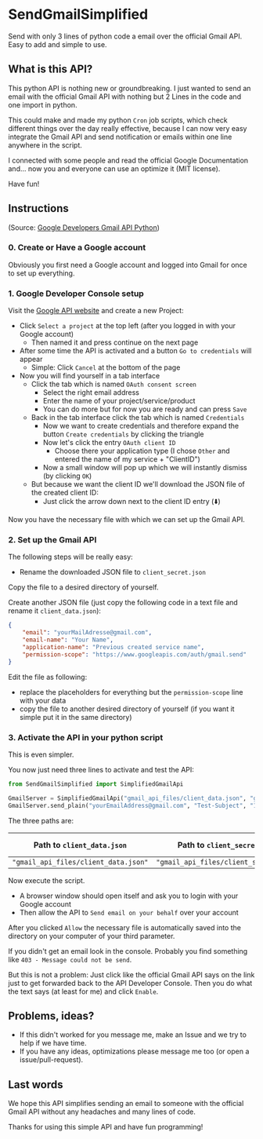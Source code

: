 # SendGmailSimplified
Send with only 3 lines of python code a email over the official Gmail API. Easy to add and simple to use.



## What is this API?

This python API is nothing new or groundbreaking. I just wanted to send an email with the official Gmail API with nothing but 2 Lines in the code and one import in python.

This could make and made my python `Cron` job scripts, which check different things over the day really effective, because I can now very easy integrate the Gmail API and send notification or emails within one line anywhere in the script.

I connected with some people and read the official Google Documentation and... now you and everyone can use an optimize it (MIT license).

Have fun!



## Instructions

(Source: [Google Developers Gmail API Python](https://developers.google.com/gmail/api/quickstart/python))

### 0. Create or Have a Google account

Obviously you first need a Google account and logged into Gmail for once to set up everything.

### 1. Google Developer Console setup

Visit the [Google API website](https://console.developers.google.com/start/api?id=gmail) and create a new Project:

- Click `Select a project` at the top left (after you logged in with your Google account)
  - Then named it and press continue on the next page
- After some time the API is activated and a button `Go to credentials` will appear
  - Simple: Click `Cancel` at the bottom of the page
- Now you will find yourself in a tab interface
  - Click the tab which is named `OAuth consent screen`
    - Select the right email address
    - Enter the name of your project/service/product
    - You can do more but for now you are ready and can press `Save`
  - Back in the tab interface click the tab which is named `Credentials`
    - Now we want to create credentials and therefore expand the button `Create credentials` by clicking the triangle
    - Now let's click the entry `OAuth client ID`
      - Choose there your application type
        (I chose `Other` and entered the name of my service + "ClientID")
    - Now a small window will pop up which we will instantly dismiss
      (by clicking `OK`)
  - But because we want the client ID we'll download the JSON file of the created client ID:
    - Just click the arrow down next to the client ID entry (:arrow_down:)

Now you have the necessary file with which we can set up the Gmail API.

### 2. Set up the Gmail API

The following steps will be really easy:

- Rename the downloaded JSON file to `client_secret.json`

Copy the file to a desired directory of yourself.

Create another JSON file (just copy the following code in a text file and rename it `client_data.json`):

```json
{
	"email": "yourMailAdresse@gmail.com",
	"email-name": "Your Name",
	"application-name": "Previous created service name",
	"permission-scope": "https://www.googleapis.com/auth/gmail.send"
}
```

Edit the file as following:

- replace the placeholders for everything but the `permission-scope` line with your data
- copy the file to another desired directory of yourself
  (if you want it simple put it in the same directory)

### 3. Activate the API in your python script

This is even simpler.

You now just need three lines to activate and test the API:

```python
from SendGmailSimplified import SimplifiedGmailApi

GmailServer = SimplifiedGmailApi("gmail_api_files/client_data.json", "gmail_api_files/client_secret.json", "gmail_api_files")
GmailServer.send_plain("yourEmailAddress@gmail.com", "Test-Subject", "1,2,3,4...\nTest, test")
```

The three paths are:

| Path to `client_data.json`           | Path to `client_secret.json`           | Directory of [future] API file |
| ------------------------------------ | -------------------------------------- | ------------------------------ |
| `"gmail_api_files/client_data.json"` | `"gmail_api_files/client_secret.json"` | `"gmail_api_files"`            |

Now execute the script.

- A browser window should open itself and ask you to login with your Google account
- Then allow the API to `Send email on your behalf` over your account

After you clicked `Allow` the necessary file is automatically saved into the directory on your computer of your third parameter.

If you didn't get an email look in the console.
Probably you find something like `403 - Message could not be send`.

But this is not a problem: Just click like the official Gmail API says on the link just to get forwarded back to the API Developer Console.
Then you do what the text says (at least for me) and click `Enable`.



## Problems, ideas?

- If this didn't worked for you message me, make an Issue and we try to help if we have time.
- If you have any ideas, optimizations please message me too (or open a issue/pull-request).



## Last words

We hope this API simplifies sending an email to someone with the official Gmail API without any headaches and many lines of code.

Thanks for using this simple API and have fun programming!